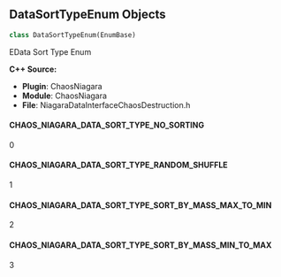 ## DataSortTypeEnum Objects

```python
class DataSortTypeEnum(EnumBase)
```

EData Sort Type Enum

**C++ Source:**

- **Plugin**: ChaosNiagara
- **Module**: ChaosNiagara
- **File**: NiagaraDataInterfaceChaosDestruction.h

<a id="unreal.DataSortTypeEnum.CHAOS_NIAGARA_DATA_SORT_TYPE_NO_SORTING"></a>

#### CHAOS_NIAGARA_DATA_SORT_TYPE_NO_SORTING

0

<a id="unreal.DataSortTypeEnum.CHAOS_NIAGARA_DATA_SORT_TYPE_RANDOM_SHUFFLE"></a>

#### CHAOS_NIAGARA_DATA_SORT_TYPE_RANDOM_SHUFFLE

1

<a id="unreal.DataSortTypeEnum.CHAOS_NIAGARA_DATA_SORT_TYPE_SORT_BY_MASS_MAX_TO_MIN"></a>

#### CHAOS_NIAGARA_DATA_SORT_TYPE_SORT_BY_MASS_MAX_TO_MIN

2

<a id="unreal.DataSortTypeEnum.CHAOS_NIAGARA_DATA_SORT_TYPE_SORT_BY_MASS_MIN_TO_MAX"></a>

#### CHAOS_NIAGARA_DATA_SORT_TYPE_SORT_BY_MASS_MIN_TO_MAX

3

<a id="unreal.RandomVelocityGenerationTypeEnum"></a>